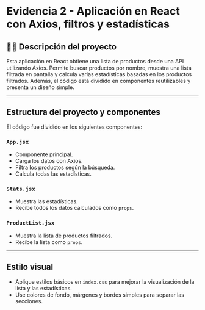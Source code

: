 # Evidencia 2 - Aplicación en React con Axios, filtros y estadísticas

## 👨‍💻 Descripción del proyecto

Esta aplicación en React obtiene una lista de productos desde una API utilizando Axios. Permite buscar productos por nombre, muestra una lista filtrada en pantalla y calcula varias estadísticas basadas en los productos filtrados. Además, el código está dividido en componentes reutilizables y presenta un diseño simple.

---

## Estructura del proyecto y componentes

El código fue dividido en los siguientes componentes:

### `App.jsx`
- Componente principal.
- Carga los datos con Axios.
- Filtra los productos según la búsqueda.
- Calcula todas las estadísticas.

### `Stats.jsx`
- Muestra las estadísticas.
- Recibe todos los datos calculados como `props`.

### `ProductList.jsx`
- Muestra la lista de productos filtrados.
- Recibe la lista como `props`.

---

## Estilo visual

- Aplique estilos básicos en `index.css` para mejorar la visualización de la lista y las estadísticas.
- Use colores de fondo, márgenes y bordes simples para separar las secciones.





